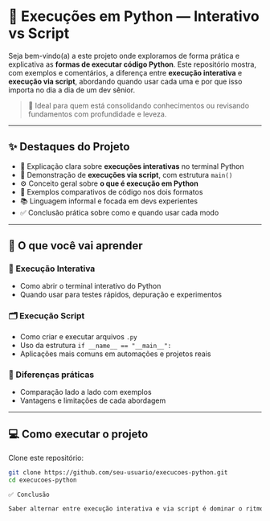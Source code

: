 # 🐍 Execuções em Python — Interativo vs Script

Seja bem-vindo(a) a este projeto onde exploramos de forma prática e explicativa as **formas de executar código Python**. Este repositório mostra, com exemplos e comentários, a diferença entre **execução interativa** e **execução via script**, abordando quando usar cada uma e por que isso importa no dia a dia de um dev sênior.  

> 🚀 Ideal para quem está consolidando conhecimentos ou revisando fundamentos com profundidade e leveza.

---

## ✨ Destaques do Projeto

- 📌 Explicação clara sobre **execuções interativas** no terminal Python
- 📜 Demonstração de **execuções via script**, com estrutura `main()`
- ⚙️ Conceito geral sobre **o que é execução em Python**
- 🔁 Exemplos comparativos de código nos dois formatos
- 📚 Linguagem informal e focada em devs experientes
- ✅ Conclusão prática sobre como e quando usar cada modo

---

## 🧠 O que você vai aprender

### 💬 Execução Interativa
- Como abrir o terminal interativo do Python
- Quando usar para testes rápidos, depuração e experimentos

### 🗂️ Execução Script
- Como criar e executar arquivos `.py`
- Uso da estrutura `if __name__ == "__main__":`
- Aplicações mais comuns em automações e projetos reais

### 🧩 Diferenças práticas
- Comparação lado a lado com exemplos
- Vantagens e limitações de cada abordagem

---

## 💻 Como executar o projeto

Clone este repositório:

```bash
git clone https://github.com/seu-usuario/execucoes-python.git
cd execucoes-python

✅ Conclusão

Saber alternar entre execução interativa e via script é dominar o ritmo do desenvolvimento em Python. Use o terminal quando for explorar. Use scripts quando for construir. A sintonia entre os dois é o que transforma dev experiente em dev produtivo.
